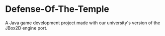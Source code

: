 # Defense-Of-The-Temple
A Java game development project made with our university's version of the JBox2D engine port.
